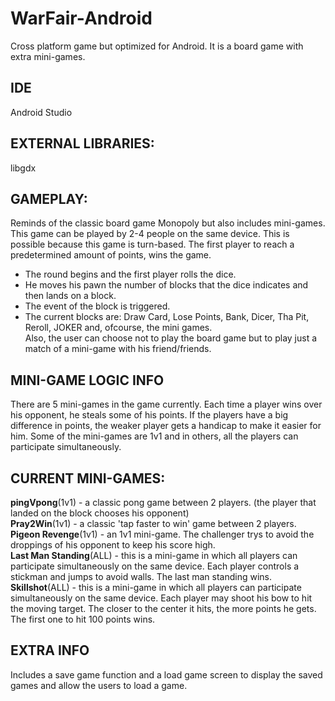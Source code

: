 # WarFair-Android
Cross platform game but optimized for Android. It is a board game with extra mini-games.

## IDE
Android Studio

## EXTERNAL LIBRARIES:
libgdx

## GAMEPLAY:
Reminds of the classic board game Monopoly but also includes mini-games. This game can be played by 2-4 people on the same device.
This is possible because this game is turn-based. The first player to reach a predetermined amount of points, wins the game.  
* The round begins and the first player rolls the dice.  
* He moves his pawn the number of blocks that the dice indicates and then lands on a block.  
* The event of the block is triggered.  
* The current blocks are: Draw Card, Lose Points, Bank, Dicer, Tha Pit, Reroll, JOKER and, ofcourse, the mini games.  
Also, the user can choose not to play the board game but to play just a match of a mini-game with his friend/friends.

## MINI-GAME LOGIC INFO
There are 5 mini-games in the game currently. Each time a player wins over his opponent, he steals some of his points. If the players have a big difference in points, the weaker player gets a handicap to make it easier for him. Some of the mini-games are 1v1 and in others, all the players can participate simultaneously. 

## CURRENT MINI-GAMES: 
**pingVpong**(1v1) - a classic pong game between 2 players. (the player that landed on the block chooses his opponent)  
**Pray2Win**(1v1) - a classic 'tap faster to win' game between 2 players.  
**Pigeon Revenge**(1v1) - an 1v1 mini-game. The challenger trys to avoid the droppings of his opponent to keep his score high.  
**Last Man Standing**(ALL) - this is a mini-game in which all players can participate simultaneously on the same device. Each player controls a stickman and jumps to avoid walls. The last man standing wins.  
**Skillshot**(ALL) - this is a mini-game in which all players can participate simultaneously on the same device. Each player may shoot his bow to hit the moving target. The closer to the center it hits, the more points he gets. The first one to hit 100 points wins.  

## EXTRA INFO
Includes a save game function and a load game screen to display the saved games and allow the users to load a game.
